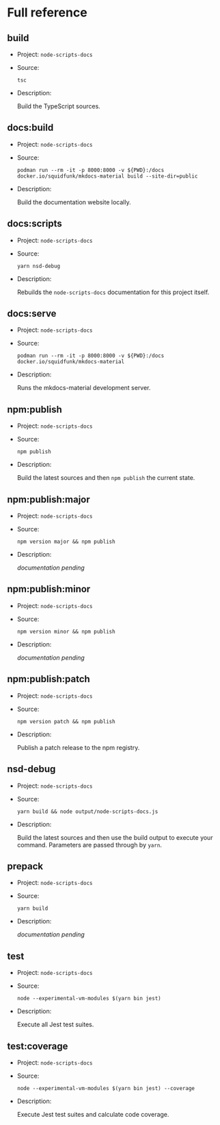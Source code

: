 # Full reference

## build

-   Project: `node-scripts-docs`
-   Source:

    ```shell
    tsc
    ```

-   Description:

    Build the TypeScript sources.

## docs:build

-   Project: `node-scripts-docs`
-   Source:

    ```shell
    podman run --rm -it -p 8000:8000 -v ${PWD}:/docs docker.io/squidfunk/mkdocs-material build --site-dir=public
    ```

-   Description:

    Build the documentation website locally.

## docs:scripts

-   Project: `node-scripts-docs`
-   Source:

    ```shell
    yarn nsd-debug
    ```

-   Description:

    Rebuilds the `node-scripts-docs` documentation for this project itself.

## docs:serve

-   Project: `node-scripts-docs`
-   Source:

    ```shell
    podman run --rm -it -p 8000:8000 -v ${PWD}:/docs docker.io/squidfunk/mkdocs-material
    ```

-   Description:

    Runs the mkdocs-material development server.

## npm:publish

-   Project: `node-scripts-docs`
-   Source:

    ```shell
    npm publish
    ```

-   Description:

    Build the latest sources and then `npm publish` the current state.

## npm:publish:major

-   Project: `node-scripts-docs`
-   Source:

    ```shell
    npm version major && npm publish
    ```

-   Description:

    _documentation pending_

## npm:publish:minor

-   Project: `node-scripts-docs`
-   Source:

    ```shell
    npm version minor && npm publish
    ```

-   Description:

    _documentation pending_

## npm:publish:patch

-   Project: `node-scripts-docs`
-   Source:

    ```shell
    npm version patch && npm publish
    ```

-   Description:

    Publish a patch release to the npm registry.

## nsd-debug

-   Project: `node-scripts-docs`
-   Source:

    ```shell
    yarn build && node output/node-scripts-docs.js
    ```

-   Description:

    Build the latest sources and then use the build output to execute your command. Parameters are passed through by `yarn`.

## prepack

-   Project: `node-scripts-docs`
-   Source:

    ```shell
    yarn build
    ```

-   Description:

    _documentation pending_

## test

-   Project: `node-scripts-docs`
-   Source:

    ```shell
    node --experimental-vm-modules $(yarn bin jest)
    ```

-   Description:

    Execute all Jest test suites.

## test:coverage

-   Project: `node-scripts-docs`
-   Source:

    ```shell
    node --experimental-vm-modules $(yarn bin jest) --coverage
    ```

-   Description:

    Execute Jest test suites and calculate code coverage.
